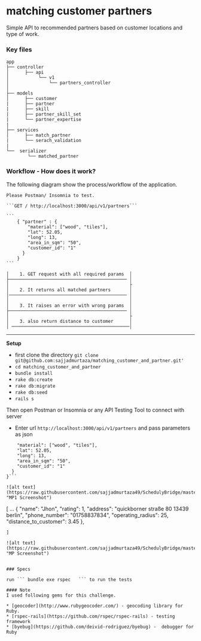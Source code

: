 # matching customer partners

Simple API to recommended partners based on customer locations and type of work.

### Key files

    
    app
    ├── controller
    │      ├── api                             
    │           └── v1                        
    │               └── partners_controller  
    │
    ├── models                    
    │      ├── customer
    |      ├── partner
    |      ├── skill
    |      ├── partner_skill_set
    |      └── partner_expertise
    |
    ├── services
    │      ├── match_partner 
    |      └── serach_validation 
    |
    └──  serializer
            └── matched_partner
    

### Workflow - How does it work?

The following diagram show the process/workflow of the application.


    Please Postman/ Insomnia to test.

    ```GET / http://localhost:3000/api/v1/partners```

    ```
        { "partner" : {
            "material": ["wood", "tiles"],
            "lat": 52.05,
            "long": 13,
            "area_in_sqm": "50",
            "customer_id": "1"
          }
        }
    ```
 
    │    1. GET request with all required params  │ 
    ├──────────────────────────────────────────── │     
    │                                             ├                        
    │    2. It returns all matched partners       │               
    │──────────────────────────────────────────── │
    │                                             │
    │    3. It raises an error with wrong params  │
    ├──────────────────────────────────────────── │ 
    │                                             ├       
    │    3. also return distance to customer      │ 
    │ ────────────────────────────────────────────│

***
**Setup**

* first clone the directory 
                      ```
                      git clone git@github.com:sajjadmurtaza/matching_customer_and_partner.git'
                      ```
 *  ```cd matching_customer_and_partner```
 *  ```bundle install ```
 *  ```rake db:create```
 *  ```rake db:migrate```
 *  ```rake db:seed```
 *  ```rails s ```
 
 Then open Postman or Insomnia or any API Testing Tool to connect with server
 
 * Enter url ```http://localhost:3000/api/v1/partners``` and pass parameters as json
  ```{ "partner" : {
      "material": ["wood", "tiles"],
      "lat": 52.05,
      "long": 13,
      "area_in_sqm": "50",
      "customer_id": "1"
    }
  }```

  ![alt text](https://raw.githubusercontent.com/sajjadmurtaza49/SchedulyBridge/master/app/assets/images/mp1.png "MP1 Screenshot")

```
[
  ...
  {
    "name": "Jhon",
    "rating": 1,
    "address": "quickborner straße 80 13439 berlin",
    "phone_number": "01758837834",
    "operating_radius": 25,
    "distance_to_customer": 3.45
  },
  ```
]

  ![alt text](https://raw.githubusercontent.com/sajjadmurtaza49/SchedulyBridge/master/app/assets/images/mp2.png "MP Screenshot")


### Specs

run ``` bundle exe rspec   ``` to run the tests

#### Note
I used following gems for this challenge.

* [geocoder](http://www.rubygeocoder.com/) - geocoding library for Ruby.
* [rspec-rails](https://github.com/rspec/rspec-rails) - testing framework
* [byebug](https://github.com/deivid-rodriguez/byebug) -  debugger for Ruby
